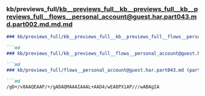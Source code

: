### kb/previews_full/kb__previews_full__kb__previews_full__kb__previews_full__flows__personal_account@guest.har.part043.md.part002.md.md.md

```md
### kb/previews_full/kb__previews_full__kb__previews_full__flows__personal_account@guest.har.part043.md.part002.md.md

```md
### kb/previews_full/kb__previews_full__flows__personal_account@guest.har.part043.md.part002.md

```md
### kb/previews_full/flows__personal_account@guest.har.part043.md (part 002)

```md
/gD+/v8AAQEAAP/+/gADAQMAAAIAAAL+AAD4/wEA8PX1AP///wABAgIA
```

```

```

```

```

